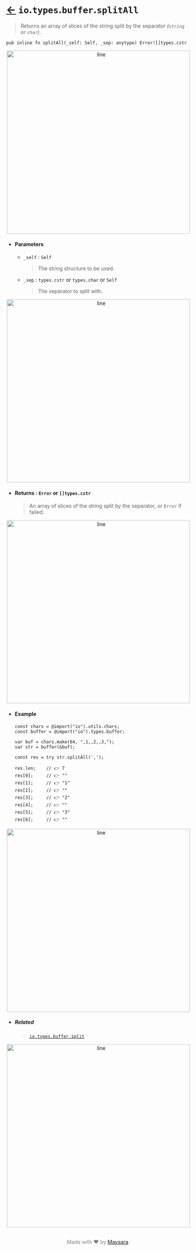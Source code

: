# [←](../readme.md) `io`.`types`.`buffer`.`splitAll`

> Returns an array of slices of the string split by the separator _(`string` or `char`)_.

```zig
pub inline fn splitAll(_self: Self, _sep: anytype) Error![]types.cstr
```

<div align="center">
<img src="https://raw.githubusercontent.com/Super-ZIG/io/refs/heads/main/docs/dist/img/md/line.png" alt="line" style="width:500px;"/>
</div>

- #### Parameters

    - `_self` : `Self`

        > The string structure to be used.

    - `_sep` : `types.cstr` or `types.char` or `Self`

        > The separator to split with.

<div align="center">
<img src="https://raw.githubusercontent.com/Super-ZIG/io/refs/heads/main/docs/dist/img/md/line.png" alt="line" style="width:500px;"/>
</div>

- #### Returns : `Error` or `[]types.cstr`

    > An array of slices of the string split by the separator, or `Error` if failed.

<div align="center">
<img src="https://raw.githubusercontent.com/Super-ZIG/io/refs/heads/main/docs/dist/img/md/line.png" alt="line" style="width:500px;"/>
</div>

- #### Example


    ```zig
    const chars = @import("io").utils.chars;
    const buffer = @import("io").types.buffer;
    ```

    ```zig
    var buf = chars.make(64, ",1,,2,,3,");
    var str = buffer(&buf);

    const res = try str.splitAll(',');

    res.len;    // 👉 7
    res[0];     // 👉 ""
    res[1];     // 👉 "1"
    res[2];     // 👉 ""
    res[3];     // 👉 "2"
    res[4];     // 👉 ""
    res[5];     // 👉 "3"
    res[6];     // 👉 ""
    ```

<div align="center">
<img src="https://raw.githubusercontent.com/Super-ZIG/io/refs/heads/main/docs/dist/img/md/line.png" alt="line" style="width:500px;"/>
</div>

- ##### Related

  > [`io.types.buffer.split`](./split.md)

<div align="center">
<img src="https://raw.githubusercontent.com/Super-ZIG/io/refs/heads/main/docs/dist/img/md/line.png" alt="line" style="width:500px;"/>
</div>

<p align="center" style="color:grey;"><br />Made with ❤️ by <a href="http://github.com/maysara-elshewehy" target="blank">Maysara</a>.</p>